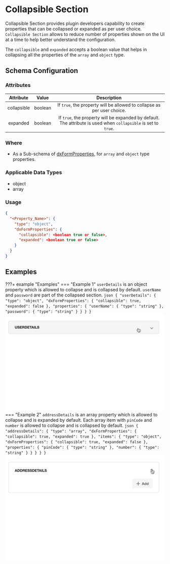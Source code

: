 # Collapsible Section
Collapsible Section provides plugin developers capability to create properties that can be collapsed or expanded as per 
user choice. `Collapsible Section` allows to reduce number of properties shown on the UI at a time to help better 
understand the configuration.

The `collapsible` and `expanded` accepts a boolean value that helps in collapsing all the properties of the `array` 
and `object` type.

## Schema Configuration

### Attributes
|  Attribute  |  Value  |                                                   Description                                                   |
|:-----------:|:-------:|:---------------------------------------------------------------------------------------------------------------:|
| collapsible | boolean |                     If `true`, the property will be allowed to collapse as per user choice.                     |
|  expanded   | boolean | If `true`, the property will be expanded by default. The attribute is used when `collapsible` is set to `true`. |

### Where
- As a Sub-schema of [dxFormProperties](../Schemas.md#dxformproperties), for `array` and `object` type properties.

### Applicable Data Types
- object
- array

### Usage
```json title="Schema" hl_lines="4 5 6 7"
{
  "<Property_Name>": {
    "type": "object",
    "dxFormProperties": {
      "collapsible": <boolean true or false>,
      "expanded": <boolean true or false>
    }
  }
}

```

## Examples

???+ example "Examples"
    === "Example 1"
        `userDetails` is an object property which is allowed to collapse and is collapsed by default. `userName` and `password` are part of the collapsed section. 
        ```json
        {
          "userDetails": {
            "type": "object",
            "dxFormProperties": {
              "collapsible": true,
              "expanded": false
            },
            "properties": {
              "userName": {
                "type": "string"
              },
              "password": {
                "type": "string"
              }
            }
          }
        }
        ```
        ![Example1](images/Dynamic_UI_Collapse_Object.gif)
    === "Example 2"
        `addressDetails` is an array property which is allowed to collapse and is expanded by default. Each array item with `pinCode` and `number` is allowed to collapse and is collapsed by default.
        ```json
        {
          "addressDetails": {
            "type": "array",
            "dxFormProperties": {
              "collapsible": true,
              "expanded": true
            },
            "items": {
              "type": "object",
              "dxFormProperties": {
                "collapsible": true,
                "expanded": false
              },
              "properties": {
                "pinCode": {
                  "type": "string"
                },
                "number": {
                  "type": "string"
                }
              }
            }
          }
        }
        ```
        ![Example2](images/Dynamic_UI_Collapse_Array.gif)
